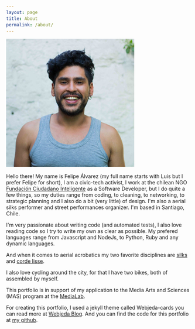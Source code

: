 ```yaml
---
layout: page
title: About
permalink: /about/
---
```

![](/images/felipee.jpg)

Hello there! My name is Felipe Álvarez (my full name starts with Luis but I prefer Felipe for short), I am a civic-tech activist, I work at the chilean NGO [Fundación Ciudadano Inteligente](http://ciudadanointeligente.org/) as a Software Developer, but I do quite a few things, so my duties range from coding, to cleaning, to networking, to strategic planning and I also do a bit (very little) of design. I'm also a aerial silks performer and street performances organizer. I'm based in Santiago, Chile.

I'm very passionate about writing code (and automated tests), I also love reading code so I try to write my own as clear as possible. My prefered languages range from Javascript and NodeJs, to Python, Ruby and any dynamic languages.

And when it comes to aerial acrobatics my two favorite disciplines are [silks](https://en.wikipedia.org/wiki/Aerial_silk) and [corde lisse](https://en.wikipedia.org/wiki/Corde_lisse).

I also love cycling around the city, for that I have two bikes, both of assembled by myself.

This portfolio is in support of my application to the Media Arts and Sciences (MAS) program at the [MediaLab](http://www.media.mit.edu/).

For creating this portfolio, I used a jekyll theme called Webjeda-cards you can read more at [Webjeda Blog](http://blog.webjeda.com). And you can find the code for this portfolio at [my github](https://github.com/lfalvarez/portfolio).
